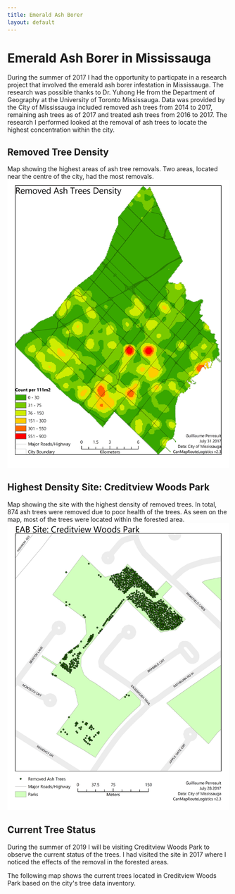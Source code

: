 ```yaml
---
title: Emerald Ash Borer
layout: default
---
```

# Emerald Ash Borer in Mississauga
During the summer of 2017 I had the opportunity to particpate in a research project that involved the emerald ash borer infestation in Mississauga. The research was possible thanks to Dr. Yuhong He from the Department of Geography at the University of Toronto Mississauga. Data was provided by the City of Mississauga included removed ash trees from 2014 to 2017, remaining ash trees as of 2017 and treated ash trees from 2016 to 2017. The research I performed looked at the removal of ash trees to locate the highest concentration within the city.

## Removed Tree Density
Map showing the highest areas of ash tree removals. Two areas, located near the centre of the city, had the most removals.
![EAB Density Map](./EABRemovalDensity_1.jpg)

## Highest Density Site: Creditview Woods Park
Map showing the site with the highest density of removed trees. In total, 874 ash trees were removed due to poor health of the trees. As seen on the map, most of the trees were located within the forested area.
![EAB Site Removal](./MissSite1_1.jpg)

## Current Tree Status
During the summer of 2019 I will be visiting Creditview Woods Park to observe the current status of the trees. I had visited the site in 2017 where I noticed the effects of the removal in the forested areas.

The following map shows the current trees located in Creditview Woods Park based on the city's tree data inventory.
<div id="mapidtreecwp" style="width: 700px; height: 600px">
      <script>
            var mymaptreecwp = L.map('mapidtreecwp').setView([43.580222, -79.661720], 15);
            L.tileLayer('https://api.tiles.mapbox.com/v4/{id}/{z}/{x}/{y}.png?access_token={accessToken}', {
                  attribution: 'City-owned Tree Inventory - MississaugaData, 03/04/2019 <br>Map data &copy; <a href="https://www.openstreetmap.org/">OpenStreetMap</a> contributors, <a href="https://creativecommons.org/licenses/by-sa/2.0/">CC-BY-SA</a>, Imagery © <a href="https://www.mapbox.com/">Mapbox</a>',
                  maxZoom: 18,
                  id: 'mapbox.streets',
                  accessToken: 'pk.eyJ1IjoiZ3BlcnJlYXVsdDkxIiwiYSI6ImNqdXJqYmxubTBpbDU0M25wdm5hMnk2dGEifQ.xS5T9S5SvQKL8wiChwUErA'
            }).addTo(mymaptreecwp);
            var geojsonMarkerCWP = {
                  radius: 3,
                  fillColor: "#259ff0",
                  color: "#000",
                  weight: 1,
                  opacity: 1,
                  fillOpacity: 0.8
            };
            function getColor(d) {
                  return d === 'Ash'  ? "#259ff0" :
                  d === 'Birch'  ? "#729b6f" :
                  d === 'Oak' ? "#a47158" :
                 "#f45f42";
            }
            function forEachFeature(feature, layer) {
                var popupContent =  feature.properties.BOTDESC;
                layer.bindPopup(popupContent);
                //layer.bindTooltip(popupContent);
            }
            $.getJSON("geo_layers/Tree_3857_creditviewwoods.geojson",function(data){
                  L.geoJson(data, {
                        pointToLayer: function (feature, latlng) {
                        return L.circleMarker(latlng, geojsonMarkerCWP);
                        },
                        onEachFeature: forEachFeature
                  }).addTo(mymaptreecwp);
            });
            var legend = L.control({position: 'bottomleft'});
            legend.onAdd = function (map) {
                  var div = L.DomUtil.create('div', 'info legend'),
                  labels = ['<strong>Trees</strong>'],
                  categories = ['Trees'];
                  for (var i = 0; i < categories.length; i++) {
                    div.innerHTML += labels.push(
                      '<i class="circle" style="background:' + getColor(categories[i]) + '"></i> ' +
                      (categories[i] ? categories[i] + '<br>' : '+')
                    );
                  }
                  div.innerHTML = labels.join('<br>');
                  return div;
             };
             legend.addTo(mymaptrecwp);
     </script>
</div>
